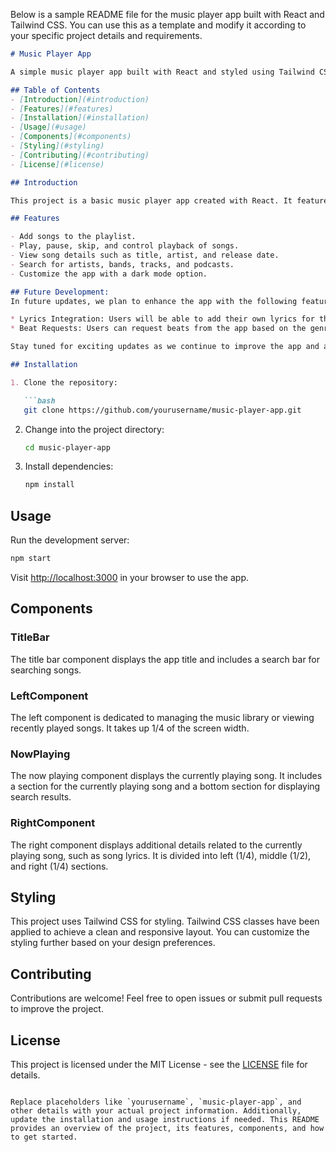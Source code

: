 Below is a sample README file for the music player app built with React and Tailwind CSS. You can use this as a template and modify it according to your specific project details and requirements.

```markdown
# Music Player App

A simple music player app built with React and styled using Tailwind CSS.  The user can add songs to the playlist. Target is to add the functionality where the user can add their lyrics and request for beats from the app according to the genre of the song.

## Table of Contents
- [Introduction](#introduction)
- [Features](#features)
- [Installation](#installation)
- [Usage](#usage)
- [Components](#components)
- [Styling](#styling)
- [Contributing](#contributing)
- [License](#license)

## Introduction

This project is a basic music player app created with React. It features a title bar with a search bar, a left component for the library or recent played songs, a central component for the now playing song and search results, and a right component for displaying song lyrics.

## Features

- Add songs to the playlist.
- Play, pause, skip, and control playback of songs.
- View song details such as title, artist, and release date.
- Search for artists, bands, tracks, and podcasts.
- Customize the app with a dark mode option.

## Future Development:
In future updates, we plan to enhance the app with the following features:

* Lyrics Integration: Users will be able to add their own lyrics for the songs in their playlist.
* Beat Requests: Users can request beats from the app based on the genre of the song they're listening to. This feature will provide a curated selection of beats to complement the user's music preferences.

Stay tuned for exciting updates as we continue to improve the app and add new functionalities!

## Installation

1. Clone the repository:

   ```bash
   git clone https://github.com/yourusername/music-player-app.git
   ```

2. Change into the project directory:

   ```bash
   cd music-player-app
   ```

3. Install dependencies:

   ```bash
   npm install
   ```

## Usage

Run the development server:

```bash
npm start
```

Visit [http://localhost:3000](http://localhost:3000) in your browser to use the app.

## Components

### TitleBar

The title bar component displays the app title and includes a search bar for searching songs.

### LeftComponent

The left component is dedicated to managing the music library or viewing recently played songs. It takes up 1/4 of the screen width.

### NowPlaying

The now playing component displays the currently playing song. It includes a section for the currently playing song and a bottom section for displaying search results.

### RightComponent

The right component displays additional details related to the currently playing song, such as song lyrics. It is divided into left (1/4), middle (1/2), and right (1/4) sections.

## Styling

This project uses Tailwind CSS for styling. Tailwind CSS classes have been applied to achieve a clean and responsive layout. You can customize the styling further based on your design preferences.

## Contributing

Contributions are welcome! Feel free to open issues or submit pull requests to improve the project.

## License

This project is licensed under the MIT License - see the [LICENSE](LICENSE) file for details.
```

Replace placeholders like `yourusername`, `music-player-app`, and other details with your actual project information. Additionally, update the installation and usage instructions if needed. This README provides an overview of the project, its features, components, and how to get started.